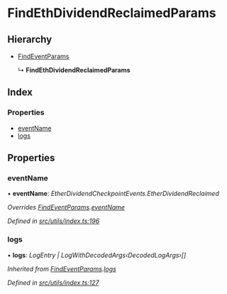 # FindEthDividendReclaimedParams

## Hierarchy

* [FindEventParams](../interfaces/_utils_index_.findeventparams.md)

  ↳ **FindEthDividendReclaimedParams**

## Index

### Properties

* [eventName](../interfaces/_utils_index_.findethdividendreclaimedparams.md#eventname)
* [logs](../interfaces/_utils_index_.findethdividendreclaimedparams.md#logs)

## Properties

### eventName

• **eventName**: _EtherDividendCheckpointEvents.EtherDividendReclaimed_

_Overrides_ [_FindEventParams_](../interfaces/_utils_index_.findeventparams.md)_._[_eventName_](../interfaces/_utils_index_.findeventparams.md#eventname)

_Defined in_ [_src/utils/index.ts:196_](https://github.com/PolymathNetwork/polymath-sdk/blob/e8bbc1e/src/utils/index.ts#L196)

### logs

• **logs**: _LogEntry \| LogWithDecodedArgs‹DecodedLogArgs›\[\]_

_Inherited from_ [_FindEventParams_](../interfaces/_utils_index_.findeventparams.md)_._[_logs_](../interfaces/_utils_index_.findeventparams.md#logs)

_Defined in_ [_src/utils/index.ts:127_](https://github.com/PolymathNetwork/polymath-sdk/blob/e8bbc1e/src/utils/index.ts#L127)

